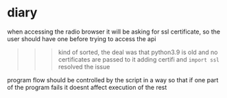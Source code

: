 # diary

when accessing the radio browser it will be asking for ssl certificate,
so the user should have one before trying to access the api
>>> kind of sorted, the deal was that python3.9 is old and no certificates are passed to it
>>> adding certifi and `import ssl` resolved the issue

program flow should be controlled by the script in a way so that 
if one part of the program fails it doesnt affect execution of the rest





